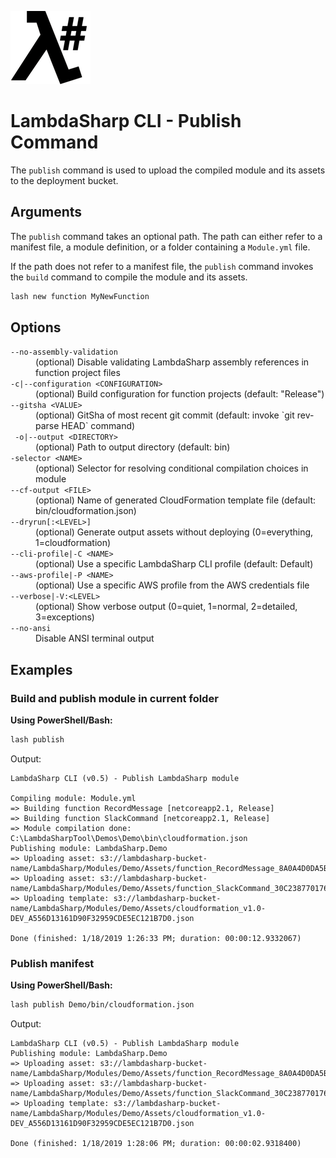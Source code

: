 ![λ#](../../../Docs/LambdaSharpLogo.png)

# LambdaSharp CLI - Publish Command

The `publish` command is used to upload the compiled module and its assets to the deployment bucket.

## Arguments

The `publish` command takes an optional path. The path can either refer to a manifest file, a module definition, or a folder containing a `Module.yml` file.

If the path does not refer to a manifest file, the `publish` command invokes the `build` command to compile the module and its assets.

```bash
lash new function MyNewFunction
```

## Options

<dl>

<dt><code>--no-assembly-validation</code></dt>
<dd>(optional) Disable validating LambdaSharp assembly references in function project files</dd>

<dt><code>-c|--configuration &lt;CONFIGURATION&gt;</code></dt>
<dd>(optional) Build configuration for function projects (default: "Release")</dd>

<dt><code>--gitsha &lt;VALUE&gt;</code></dt>
<dd>(optional) GitSha of most recent git commit (default: invoke `git rev-parse HEAD` command)</dd>

<dt><code> -o|--output &lt;DIRECTORY&gt;</code></dt>
<dd>(optional) Path to output directory (default: bin)</dd>

<dt><code>-selector &lt;NAME&gt;</code></dt>
<dd>(optional) Selector for resolving conditional compilation choices in module</dd>

<dt><code>--cf-output &lt;FILE&gt;</code></dt>
<dd>(optional) Name of generated CloudFormation template file (default: bin/cloudformation.json)</dd>

<dt><code>--dryrun[:&lt;LEVEL&gt;]</code></dt>
<dd>(optional) Generate output assets without deploying (0=everything, 1=cloudformation)</dd>

<dt><code>--cli-profile|-C &lt;NAME&gt;</code></dt>
<dd>(optional) Use a specific LambdaSharp CLI profile (default: Default)</dd>

<dt><code>--aws-profile|-P &lt;NAME&gt;</code></dt>
<dd>(optional) Use a specific AWS profile from the AWS credentials file</dd>

<dt><code>--verbose|-V:&lt;LEVEL&gt;</code></dt>
<dd>(optional) Show verbose output (0=quiet, 1=normal, 2=detailed, 3=exceptions)</dd>

<dt><code>--no-ansi</code></dt>
<dd>Disable ANSI terminal output</dd>

</dl>

## Examples

### Build and publish module in current folder

__Using PowerShell/Bash:__
```bash
lash publish
```

Output:
```
LambdaSharp CLI (v0.5) - Publish LambdaSharp module

Compiling module: Module.yml
=> Building function RecordMessage [netcoreapp2.1, Release]
=> Building function SlackCommand [netcoreapp2.1, Release]
=> Module compilation done: C:\LambdaSharpTool\Demos\Demo\bin\cloudformation.json
Publishing module: LambdaSharp.Demo
=> Uploading asset: s3://lambdasharp-bucket-name/LambdaSharp/Modules/Demo/Assets/function_RecordMessage_8A0A4D0DA5B090BD33D779EF16FE7470.zip
=> Uploading asset: s3://lambdasharp-bucket-name/LambdaSharp/Modules/Demo/Assets/function_SlackCommand_30C238770176A7AE6955A519FC6A283A.zip
=> Uploading template: s3://lambdasharp-bucket-name/LambdaSharp/Modules/Demo/Assets/cloudformation_v1.0-DEV_A556D13161D90F32959CDE5EC121B7D0.json

Done (finished: 1/18/2019 1:26:33 PM; duration: 00:00:12.9332067)
```

### Publish manifest

__Using PowerShell/Bash:__
```bash
lash publish Demo/bin/cloudformation.json
```

Output:
```
LambdaSharp CLI (v0.5) - Publish LambdaSharp module
Publishing module: LambdaSharp.Demo
=> Uploading asset: s3://lambdasharp-bucket-name/LambdaSharp/Modules/Demo/Assets/function_RecordMessage_8A0A4D0DA5B090BD33D779EF16FE7470.zip
=> Uploading asset: s3://lambdasharp-bucket-name/LambdaSharp/Modules/Demo/Assets/function_SlackCommand_30C238770176A7AE6955A519FC6A283A.zip
=> Uploading template: s3://lambdasharp-bucket-name/LambdaSharp/Modules/Demo/Assets/cloudformation_v1.0-DEV_A556D13161D90F32959CDE5EC121B7D0.json

Done (finished: 1/18/2019 1:28:06 PM; duration: 00:00:02.9318400)
```
